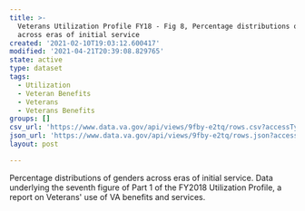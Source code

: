 ```yaml
---
title: >-
  Veterans Utilization Profile FY18 - Fig 8, Percentage distributions of genders
  across eras of initial service
created: '2021-02-10T19:03:12.600417'
modified: '2021-04-21T20:39:08.829765'
state: active
type: dataset
tags:
  - Utilization
  - Veteran Benefits
  - Veterans
  - Veterans Benefits
groups: []
csv_url: 'https://www.data.va.gov/api/views/9fby-e2tq/rows.csv?accessType=DOWNLOAD'
json_url: 'https://www.data.va.gov/api/views/9fby-e2tq/rows.json?accessType=DOWNLOAD'
layout: post

---
```

Percentage distributions of genders across eras of initial service. Data underlying the seventh figure of Part 1 of the FY2018 Utilization Profile, a report on Veterans' use of VA benefits and services.
